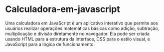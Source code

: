 # Calculadora-em-javascript
Uma calculadora em JavaScript é um aplicativo interativo que permite aos usuários realizar operações matemáticas básicas como adição, subtração, multiplicação e divisão diretamente no navegador. Ela pode ser criada usando HTML para a estrutura da interface, CSS para o estilo visual, e JavaScript para a lógica de funcionamento.
